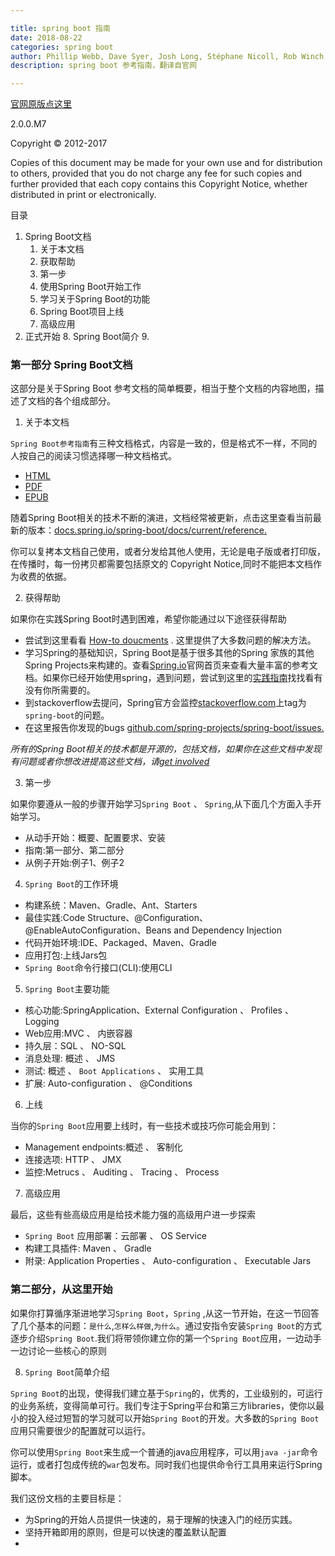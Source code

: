 ```yaml
---

title: spring boot 指南
date: 2018-08-22
categories: spring boot
author: Phillip Webb, Dave Syer, Josh Long, Stéphane Nicoll, Rob Winch, Andy Wilkinson, Marcel Overdijk, Christian Dupuis, Sébastien Deleuze, Michael Simons, Vedran Pavić, Jay Bryant
description: spring boot 参考指南，翻译自官网

---
```



[官网原版点这里](https://docs.spring.io/spring-boot/docs/2.0.0.M7/reference/htmlsingle/#howto-initialize-a-spring-batch-database)

2.0.0.M7

Copyright © 2012-2017

Copies of this document may be made for your own use and for distribution to others, provided that you do not charge any fee for such copies and further provided that each copy contains this Copyright Notice, whether distributed in print or electronically.



目录
1. Spring Boot文档
   1. 关于本文档
   2. 获取帮助
   3. 第一步
   4. 使用Spring Boot开始工作
   5. 学习关于Spring Boot的功能
   6. Spring Boot项目上线
   7. 高级应用
2. 正式开始
   8. Spring Boot简介
   9. 

### 第一部分 Spring Boot文档

这部分是关于Spring Boot 参考文档的简单概要，相当于整个文档的内容地图，描述了文档的各个组成部分。

1. 关于本文档

`Spring Boot参考指南`有三种文档格式，内容是一致的，但是格式不一样，不同的人按自己的阅读习惯选择哪一种文档格式。

* [HTML](https://docs.spring.io/spring-boot/docs/2.0.0.M7/reference/html/)
* [PDF](https://docs.spring.io/spring-boot/docs/2.0.0.M7/reference/pdf/spring-boot-reference.pdf)
* [EPUB](https://docs.spring.io/spring-boot/docs/2.0.0.M7/reference/epub/spring-boot-reference.epub)

随着Spring Boot相关的技术不断的演进，文档经常被更新，点击这里查看当前最新的版本：[docs.spring.io/spring-boot/docs/current/reference.](https://docs.spring.io/spring-boot/docs/current/reference/)

你可以复拷本文档自己使用，或者分发给其他人使用，无论是电子版或者打印版，在传播时，每一份拷贝都需要包括原文的 Copyright Notice,同时不能把本文档作为收费的依据。

2. 获得帮助

如果你在实践Spring Boot时遇到困难，希望你能通过以下途径获得帮助
* 尝试到这里看看 [How-to doucments](https://docs.spring.io/spring-boot/docs/2.0.0.M7/reference/htmlsingle/#howto) . 这里提供了大多数问题的解决方法。
* 学习Spring的基础知识，Spring Boot是基于很多其他的Spring 家族的其他Spring Projects来构建的。查看[Spring.io](https://spring.io/)官网首页来查看大量丰富的参考文档。如果你已经开始使用spring，遇到问题，尝试到这里的[实践指南](https://spring.io/guides)找找看有没有你所需要的。
* 到stackoverflow去提问，Spring官方会监控[stackoverflow.com](https://stackoverflow.com/)上tag为`spring-boot`的问题。
* 在这里报告你发现的bugs [ github.com/spring-projects/spring-boot/issues.](https://github.com/spring-projects/spring-boot/issues)

*所有的Spring Boot相关的技术都是开源的，包括文档，如果你在这些文档中发现有问题或者你想改进提高这些文档，请[get involved](https://github.com/spring-projects/spring-boot/tree/v2.0.0.M7)*

3. 第一步

如果你要遵从一般的步骤开始学习`Spring Boot` 、 `Spring`,从下面几个方面入手开始学习。

* 从动手开始：概要、配置要求、安装
* 指南:第一部分、第二部分
* 从例子开始:例子1、例子2

4. `Spring Boot`的工作环境

* 构建系统：Maven、Gradle、Ant、Starters
* 最佳实践:Code Structure、@Configuration、@EnableAutoConfiguration、Beans and Dependency Injection
* 代码开始环境:IDE、Packaged、Maven、Gradle
* 应用打包:上线Jars包
* `Spring Boot`命令行接口(CLI):使用CLI

5. `Spring Boot`主要功能

* 核心功能:SpringApplication、External Configuration 、 Profiles 、 Logging
* Web应用:MVC 、 内嵌容器
* 持久层：SQL 、 NO-SQL
* 消息处理: 概述 、 JMS
* 测试: 概述 、 `Boot Applications` 、 实用工具
* 扩展: Auto-configuration 、 @Conditions

6. 上线 

当你的`Spring Boot`应用要上线时，有一些技术或技巧你可能会用到：

* Management endpoints:概述 、 客制化
* 连接选项: HTTP 、 JMX
* 监控:Metrucs 、 Auditing 、 Tracing 、 Process

7. 高级应用

最后，这些有些高级应用是给技术能力强的高级用户进一步探索

*  `Spring Boot` 应用部署：云部署 、 OS Service
*  构建工具插件: Maven 、 Gradle
*  附录: Application Properties 、 Auto-configuration 、 Executable Jars

### 第二部分，从这里开始

如果你打算循序渐进地学习`Spring Boot`，`Spring` ,从这一节开始，在这一节回答了几个基本的问题：`是什么`,`怎样么样做`,`为什么`。通过安指令安装`Spring Boot`的方式逐步介绍`Spring Boot`.我们将带领你建立你的第一个`Spring Boot`应用，一边动手一边讨论一些核心的原则

8. `Spring Boot`简单介绍

`Spring Boot`的出现，使得我们建立基于`Spring`的，优秀的，工业级别的，可运行的业务系统，变得简单可行。我们专注于Spring平台和第三方libraries，使你以最小的投入经过短暂的学习就可以开始`Spring Boot`的开发。大多数的`Spring Boot`应用只需要很少的配置就可以运行。

你可以使用`Spring Boot`来生成一个普通的java应用程序，可以用`java -jar`命令运行，或者打包成传统的`war`包发布。同时我们也提供命令行工具用来运行Spring脚本。

我们这份文档的主要目标是：
* 为Spring的开始人员提供一快速的，易于理解的快速入门的经历实践。
* 坚持开箱即用的原则，但是可以快速的覆盖默认配置
* 